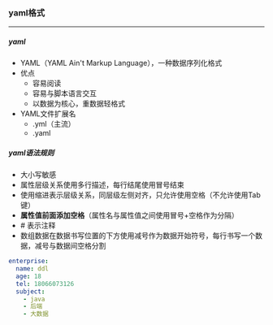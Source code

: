 ### yaml格式

------------------

##### yaml

- YAML（YAML Ain't Markup Language），一种数据序列化格式
- 优点
  - 容易阅读
  - 容易与脚本语言交互
  - 以数据为核心，重数据轻格式
- YAML文件扩展名
  - .yml（主流）
  - .yaml

##### yaml语法规则

- 大小写敏感
- 属性层级关系使用多行描述，每行结尾使用冒号结束
- 使用缩进表示层级关系，同层级左侧对齐，只允许使用空格（不允许使用Tab键）
- **属性值前面添加空格**（属性名与属性值之间使用冒号+空格作为分隔）
- \# 表示注释
- 数组数据在数据书写位置的下方使用减号作为数据开始符号，每行书写一个数据，减号与数据间空格分割

```yaml
enterprise:
  name: ddl
  age: 18
  tel: 18066073126
  subject:
    - java
    - 后端
    - 大数据
```

